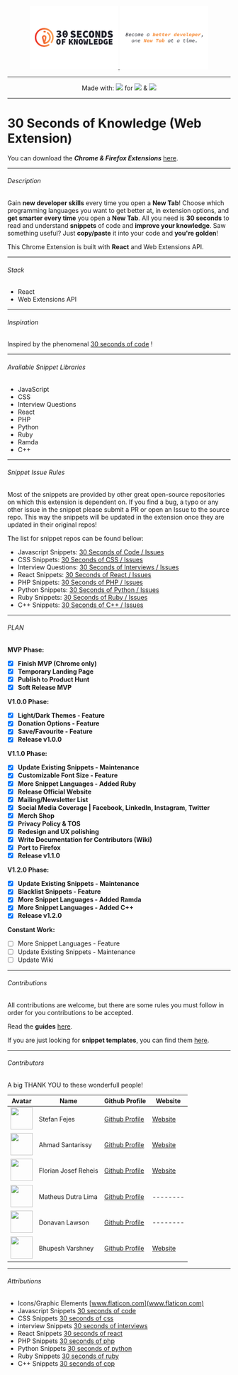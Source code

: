 <p align="center">
  <a href="https://30secondsofknowledge.com" target="_blank">
	<img width=200 src="./media/Logo_Dark.png"/>
	<img width=200 src="./media/Tagline_Dark.png"/>
  </a>
</p>

------

<p align="center">
  Made with:
  <img src="https://cdn4.iconfinder.com/data/icons/logos-3/600/React.js_logo-512.png" height=20 />
  for
  <img src="https://proxy.duckduckgo.com/iu/?u=http%3A%2F%2Ficons.iconarchive.com%2Ficons%2Fdtafalonso%2Fandroid-lollipop%2F512%2FChrome-icon.png&f=1" height=20/>
  &
  <img src="https://duckduckgo.com/i/86080547.png" height=20/>
</p>

------

# 30 Seconds of Knowledge (Web Extension)

You can download the ***Chrome & Firefox Extensions*** [here](https://30secondsofknowledge.com/).

------

###### Description


Gain **new developer skills** every time you open a **New Tab**! Choose which programming languages you want to get better at, in extension options, and **get smarter every time** you open a **New Tab**. All you need is **30 seconds** to read and understand **snippets** of code and **improve your knowledge**. Saw something useful? Just **copy/paste** it into your code and **you're golden**!

This Chrome Extension is built with **React** and Web Extensions API.

------

###### Stack

- React
- Web Extensions API

------

###### Inspiration

Inspired by the phenomenal [30 seconds of code](https://github.com/30-seconds/30-seconds-of-code) !

------

###### Available Snippet Libraries

- JavaScript
- CSS
- Interview Questions
- React
- PHP
- Python
- Ruby
- Ramda
- C++

------

###### Snippet Issue Rules

Most of the snippets are provided by other great open-source repositories on which this extension is dependent on. If you find a bug, a typo or any other issue in the snippet please submit a PR or open an Issue to the source repo. This way the snippets will be updated in the extension once they are updated in their original repos!

The list for snippet repos can be found bellow:
- Javascript Snippets: [30 Seconds of Code / Issues](https://github.com/30-seconds/30-seconds-of-code/issues)
- CSS Snippets: [30 Seconds of CSS / Issues](https://github.com/30-seconds/30-seconds-of-css/issues)
- Interview Questions: [30 Seconds of Interviews / Issues](https://github.com/30-seconds/30-seconds-of-interviews/issues)
- React Snippets: [30 Seconds of React / Issues](https://github.com/30-seconds/30-seconds-of-react/issues)
- PHP Snippets: [30 Seconds of PHP / Issues](https://github.com/appzcoder/30-seconds-of-php-code/issues)
- Python Snippets: [30 Seconds of Python / Issues](https://github.com/kriadmin/30-seconds-of-python-code/issues)
- Ruby Snippets: [30 Seconds of Ruby / Issues](https://github.com/florianjosefreheis/30-seconds-of-ruby/issues)
- C++ Snippets: [30 Seconds of C++ / Issues](https://github.com/Bhupesh-V/30-seconds-of-cpp/issues)

------

###### PLAN

**MVP Phase:**

- [x] **Finish MVP (Chrome only)**
- [x] **Temporary Landing Page**
- [x] **Publish to Product Hunt**
- [x] **Soft Release MVP**

**V1.0.0 Phase:**

- [x] **Light/Dark Themes - Feature**
- [x] **Donation Options - Feature**
- [x] **Save/Favourite - Feature**
- [x] **Release v1.0.0**

**V1.1.0 Phase:**

- [x] **Update Existing Snippets - Maintenance**
- [x] **Customizable Font Size - Feature**
- [x] **More Snippet Languages - Added Ruby**
- [x] **Release Official Website**
- [x] **Mailing/Newsletter List**
- [x] **Social Media Coverage | Facebook, LinkedIn, Instagram, Twitter**
- [x] **Merch Shop**
- [x] **Privacy Policy & TOS**
- [x] **Redesign and UX polishing**
- [x] **Write Documentation for Contributors (Wiki)**
- [x] **Port to Firefox**
- [x] **Release v1.1.0**

**V1.2.0 Phase:**

- [x] **Update Existing Snippets - Maintenance**
- [x] **Blacklist Snippets - Feature**
- [x] **More Snippet Languages - Added Ramda**
- [x] **More Snippet Languages - Added C++**
- [x] **Release v1.2.0**

**Constant Work:**

- [ ] More Snippet Languages - Feature
- [ ] Update Existing Snippets - Maintenance
- [ ] Update Wiki

------

###### Contributions

All contributions are welcome, but there are some rules you must follow in order for you contributions to be accepted.

Read the **guides** [here](https://github.com/petrovicstefanrs/30_seconds_of_knowledge/wiki).

If you are just looking for **snippet templates**, you can find them [here](/templates).

------

###### Contributors

A big THANK YOU to these wonderfull people!

| Avatar                                                                                              | Name               | Github Profile                                   | Website                                 |
| --------------------------------------------------------------------------------------------------- | ------------------ | ------------------------------------------------ | --------------------------------------- |
| <img src="https://avatars2.githubusercontent.com/u/25749162?s=460&v=4" width="50px" height="50px"/> | Stefan Fejes | [Github Profile](https://github.com/fejes713)  | [Website](stefanfejes.com/) |
| <img src="https://avatars0.githubusercontent.com/u/522352?s=460&v=4" width="50px" height="50px"/>   | Ahmad Santarissy   | [Github Profile](https://github.com/asantarissy) | [Website](https://ahmadsantarissy.com)  |
| <img src="https://avatars2.githubusercontent.com/u/16981711?s=460&v=4" width="50px" height="50px"/>   | Florian Josef Reheis | [Github Profile](https://github.com/florianjosefreheis) | [Website](https://www.florianjosefreheis.com/)  |
| <img src="https://avatars1.githubusercontent.com/u/19594428?s=460&v=4" width="50px" height="50px"/>   | Matheus Dutra Lima | [Github Profile](https://github.com/Kutomore) | -------- |
| <img src="https://avatars2.githubusercontent.com/u/26866310?s=460&v=4" width="50px" height="50px"/>   | Donavan Lawson | [Github Profile](https://github.com/SyntaxZA) | --------  |
| <img src="https://avatars1.githubusercontent.com/u/34342551?s=460&v=4" width="50px" height="50px"/>   | Bhupesh Varshney | [Github Profile](https://github.com/Bhupesh-V) | [Website](http://bhupeshv.me/) |

------

###### Attributions

- Icons/Graphic Elements [www.flaticon.com](www.flaticon.com)
- Javascript Snippets [30 seconds of code](https://github.com/30-seconds/30-seconds-of-code)
- CSS Snippets [30 seconds of css](https://github.com/30-seconds/30-seconds-of-css)
- interview Snippets [30 seconds of interviews](https://github.com/30-seconds/30-seconds-of-interviews)
- React Snippets [30 seconds of react](https://github.com/30-seconds/30-seconds-of-react)
- PHP Snippets [30 seconds of php](https://github.com/appzcoder/30-seconds-of-php-code)
- Python Snippets [30 seconds of python](https://github.com/kriadmin/30-seconds-of-python-code)
- Ruby Snippets [30 seconds of ruby](https://github.com/florianjosefreheis/30-seconds-of-ruby)
- C++ Snippets [30 seconds of cpp](https://github.com/Bhupesh-V/30-seconds-of-cpp)
